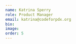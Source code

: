 ```yaml
---
name: Katrina Sperry
role: Product Manager
email: katrina@codeforpdx.org
bio:
image:
order: 5
---
```

